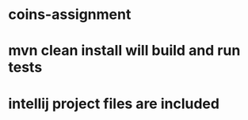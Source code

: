 # coins-assignment
# mvn clean install will build and run tests
# intellij project files are included
